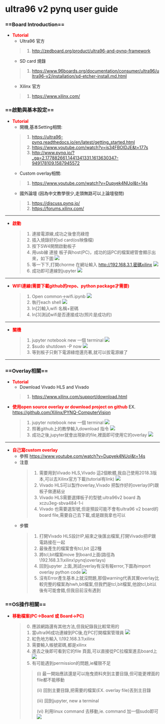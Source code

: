 # ultra96 v2 pynq user guide
### ==Board Introduction==
* <font color="#f00">**Tutorial**</font>
    - Ultra96 官方
    >1. http://zedboard.org/product/ultra96-and-pynq-framework
    - SD card 燒錄
    >1. https://www.96boards.org/documentation/consumer/ultra96/ultra96-v2/installation/sd-etcher-install.md.html
    - Xilinx 官方
    >1. https://www.xilinx.com/
### ==啟動與基本設定==
* <font color="#f00">**Tutorial**</font>
    - 開機,基本Setting相關:
    >1. https://ultra96-pynq.readthedocs.io/en/latest/getting_started.html
    >2. https://www.youtube.com/watch?v=is34FBOlDJE&t=177s
    >3. http://www.pynq.io/?_ga=2.177882661.1441341331.1613630347-949178109.1587945572
    - Custom overlay相關:
    >1.  https://www.youtube.com/watch?v=Dupyek4NUoI&t=14s
    - 國外論壇 (因為中文教學很少,走頭無路可以上論壇發問)
    >1. https://discuss.pynq.io/
    >2. https://forums.xilinx.com/
---
- <font color="#f00">**啟動**</font>
    >1. 連接電源線,成功之後會亮綠燈
    >2. 插入燒錄好的sd card(os映像檔)
    >3. 按下SW4開關啟動板子
    >4. 用usb線 連接 板子與host(PC)，成功的話PC的檔案總管會顯示出來，如下圖
    ![](https://i.imgur.com/wYQGYHn.png)
    >5. 等一下下,打開chorme 在網址輸入 http://192.168.3.1,密碼xilinx
    ![](https://i.imgur.com/lBuDY3o.png)
    >6. 成功即可連線到jupyter
    ![](https://i.imgur.com/6xCOtUH.png)

---
- <font color="#f00">**WIFI連線(需要下載github的repo、python package才需要)**</font>
    >1. Open common->wifi.ipynb
    ![](https://i.imgur.com/cLXx2Ep.png)
    >2. 執行each shell
    ![](https://i.imgur.com/nWxHuM9.png)
    >3. In[2]輸入wifi 名稱+密碼
    >4. In[3]測試wifi是否連接成功(照片是成功的)
---
- <font color="#f00">**關機**</font>
    >1. jupyter notebook new 一個 terminal 
    ![](https://i.imgur.com/znDvmQK.png)
    >2. $sudo shutdown -P now
    ![](https://i.imgur.com/ezWt8pl.png)
    >3. 等到板子只剩下電源綠燈還亮著,就可以拔電源線了
---

### ==Overlay相關==
* <font color="#f00">**Tutorial**</font>
    - Download Vivado HLS and Vivado
    >1. https://www.xilinx.com/support/download.html
- <font color="#f00">**使用open source overlay or download project on github**</font>
    EX. https://github.com/Xilinx/PYNQ-ComputerVision
    >1. jupyter notebook new 一個 terminal 
    ![](https://i.imgur.com/znDvmQK.png)
    >2. 照著github上的教學輸入download 指令
    ![](https://i.imgur.com/0oazF8S.png)
    >3. 成功之後,jupyter就會出現新的file,裡面即可使用它的overlay
    ![](https://i.imgur.com/8fiZR8p.png)
---
- <font color="#f00">**自己寫custom overlay**</font>
    * 參照 https://www.youtube.com/watch?v=Dupyek4NUoI&t=14s
    * 注意
        >1. 需要用到Vivado HLS,Vivado 這2個軟體,我自己使用2018.3版本,可以去Xilinx官方下載(tutorial有link)
        ![](https://i.imgur.com/ptLXPkj.png)
        >2. Vivado HLS可以製作overlay,Vivado 把製作好的overlay(IP)跟板子做連結ㄓ
        >3. Vivado HLS需要選擇板子的型號:ultra96v2 board 為 xczu3eg-sbva484-1-i
        >4. Vivado 也需要選型號,但是預設可能不會有ultra96 v2 board的board file,需要自己去下載,或是跟我拿也可以
    * 步驟
        >1. 打開Vivado HLS設計IP,結束之後匯出檔案,打開Vivado把IP跟電路接在一起
        >2. 最後產生的檔案會有tcl,bit 這2種
        >3. 將tcl,bit檔案move 到board上面(路徑為\\192.168.3.1\xilinx\pynq\overlays)
        >4. 回到jupyter 上面,測試overlay有沒有報error,下圖為import overlay python code
        >![](https://i.imgur.com/QNxPZMI.png)
        >5. 沒有Error產生基本上就沒問題,那個warning代表其實overlay比較完整的檔案為hwh,bit檔案,但我們是tcl,bit檔案,他說tcl,bit以後有可能會錯,但我目前沒有遇到
        
### ==OS操作相關==
- <font color="#f00">**移動檔案(PC->Board 或 Board->PC)**</font>
    >0. 應該網路還有其他方法,但我紀錄我比較常用的
    >1. 當ultra96成功連線到PC後,在PC打開檔案管理員
    >![](https://i.imgur.com/vaNxmuN.png)
    >2. 紅色地方輸入 \\\192.168.3.1\xilinx  
    >3. 需要輸入帳號密碼,都是xilinx
    >4. 進去之後即可看到它的file 頁面,可以直接從PC拉檔案進去board上
    >![](https://i.imgur.com/yeZBzU5.png)
    >5. 有可能遇到permission的問題,ie權限不足
    >> <SOL> 
    >> 
    >> (i) 最一開始應該還是可以拖曳資料夾到主要目錄,但可能更裡面的file都不能移動 
    >> 
    >> (ii) 回到主要目錄,把需要的檔案(EX. overlay file)丟到主目錄
    >> 
    >> (iii) 回到jupyter, new a terminal 
    >> 
    >> (vi) 利用linux command 去移動,ie. command 加一個sudo即可
    >> ![](https://i.imgur.com/3NXise0.png)

    